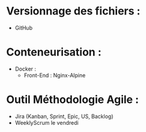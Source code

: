 # Versionnage des fichiers :
- GitHub

# Conteneurisation :
- Docker :
    - Front-End : Nginx-Alpine

# Outil Méthodologie Agile :
- Jira (Kanban, Sprint, Epic, US, Backlog)
- WeeklyScrum le vendredi